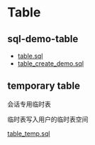 # Table

## sql-demo-table

- [table.sql](../../sql_demo/ddl/table.sql)
- [table_create_demo.sql](../../sql_demo/ddl/table_create_demo.sql)

## temporary table

会话专用临时表

临时表写入用户的临时表空间

[table_temp.sql](../../sql_demo/ddl/table_temporary.sql)